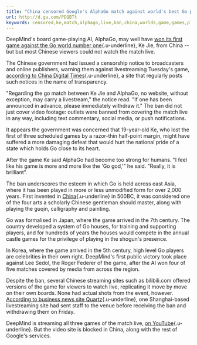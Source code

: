 ```yaml
---
title: "China censored Google's AlphaGo match against world's best Go player"
url: http://d.gu.com/PDQBTt
keywords: censored,ke,match,alphago,live,ban,china,worlds,game,games,player,best,site,googles,chinese
---
```

DeepMind's board game-playing AI, AlphaGo, may well have [won its first game against the Go world number one](https://www.theguardian.com/technology/2017/may/23/alphago-google-ai-beats-ke-jie-china-go){.u-underline}, Ke Jie, from China -- but but most Chinese viewers could not watch the match live.

The Chinese government had issued a censorship notice to broadcasters and online publishers, warning them against livestreaming Tuesday's game, [according to China Digital Times](http://chinadigitaltimes.net/2017/05/minitrue-no-live-coverage-ke-jie-vs-alphago-games/){.u-underline}, a site that regularly posts such notices in the name of transparency.

"Regarding the go match between Ke Jie and AlphaGo, no website, without exception, may carry a livestream," the notice read. "If one has been announced in advance, please immediately withdraw it." The ban did not just cover video footage: outlets were banned from covering the match live in any way, including text commentary, social media, or push notifications.

It appears the government was concerned that 19-year-old Ke, who lost the first of three scheduled games by a razor-thin half-point margin, might have suffered a more damaging defeat that would hurt the national pride of a state which holds Go close to its heart.

After the game Ke said AlphaGo had become too strong for humans. "I feel like his game is more and more like the 'Go god,'" he said. "Really, it is brilliant".

The ban underscores the esteem in which Go is held across east Asia, where it has been played in more or less unmodified form for over 2,000 years. First invented in [China](https://www.theguardian.com/world/china){.u-underline} in 500BC, it was considered one of the four arts a scholarly Chinese gentleman should master, along with playing the guqin, calligraphy and painting.

Go was formalised in Japan, where the game arrived in the 7th century. The country developed a system of Go houses, for training and supporting players, and for hundreds of years the houses would compete in the annual castle games for the privilege of playing in the shogun's presence.

In Korea, where the game arrived in the 5th century, high level Go players are celebrities in their own right. DeepMind's first public victory took place against Lee Sedol, the Roger Federer of the game, after the AI won four of five matches covered by media from across the region.

Despite the ban, several Chinese streaming sites such as bilibili.com offered versions of the game for viewers to watch live, replicating it move by move on their own boards. None had actual shots from the event, however. [According to business news site Quartz](https://qz.com/989559/deepmind-alphago-vs-ke-jie-googles-ai-summit-and-go-tournament-is-banned-from-live-broadcast-in-china/){.u-underline}, one Shanghai-based livestreaming site had sent staff to the venue before receiving the ban and withdrawing them on Friday.

DeepMind is streaming all three games of the match live, [on YouTube](https://www.youtube.com/channel/UCP7jMXSY2xbc3KCAE0MHQ-A){.u-underline}. But the video site is blocked in China, along with the rest of Google's services.
